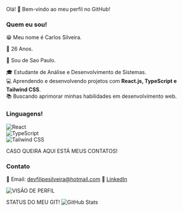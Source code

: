 Olá! 👋 Bem-vindo ao meu perfil no GitHub!

### Quem eu sou!
😁 Meu nome é Carlos Silveira.

🎂 26 Anos.

💨 Sou de Sao Paulo.

🎓 Estudante de Análise e Desenvolvimento de Sistemas.  
💻 Aprendendo e desenvolvendo projetos com **React.js, TypeScript e Tailwind CSS**.  
📚 Buscando aprimorar minhas habilidades em desenvolvimento web.

### Linguagens!  
![React](https://img.shields.io/badge/React-61DAFB?style=for-the-badge&logo=react&logoColor=black)  
![TypeScript](https://img.shields.io/badge/TypeScript-007ACC?style=for-the-badge&logo=typescript&logoColor=white)  
![Tailwind CSS](https://img.shields.io/badge/Tailwind%20CSS-38B2AC?style=for-the-badge&logo=tailwind-css&logoColor=white)



CASO QUEIRA AQUI ESTÁ MEUS CONTATOS! 
### Contato  
📧 Email: devfilipesilveira@hotmail.com 
💼 [LinkedIn](https://www.linkedin.com/in/devfilipesilveira/)

![VISÃO DE PERFIL ](https://komarev.com/ghpvc/?username=Cfsilveiras&color=blue)


STATUS DO MEU GIT!
![GitHub Stats](https://github-readme-stats.vercel.app/api?username=Cfsilveiras&show_icons=true&theme=dark)
